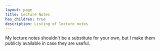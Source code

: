 ```yaml
---
layout: page
title: Lecture Notes
has_children: true
description: Listing of lecture notes
---
```


My lecture notes shouldn't be a substitute for your own, but I make them publicly available in case they are useful.
